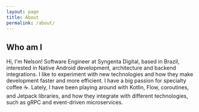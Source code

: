 ```yaml
---
layout: page
title: About
permalink: /about/
---
```


## Who am I

Hi, I'm Nelson! Software Engineer at Syngenta Digital, based in Brazil, interested in Native Android development, architecture and backend integrations. I like to experiment with new technologies and how they make development faster and more efficient. I have a big passion for specialty coffee ☕️. Lately, I have been playing around with Kotlin, Flow, coroutines, and Jetpack libraries, and how they integrate with different technologies, such as gRPC and event-driven microservices.

